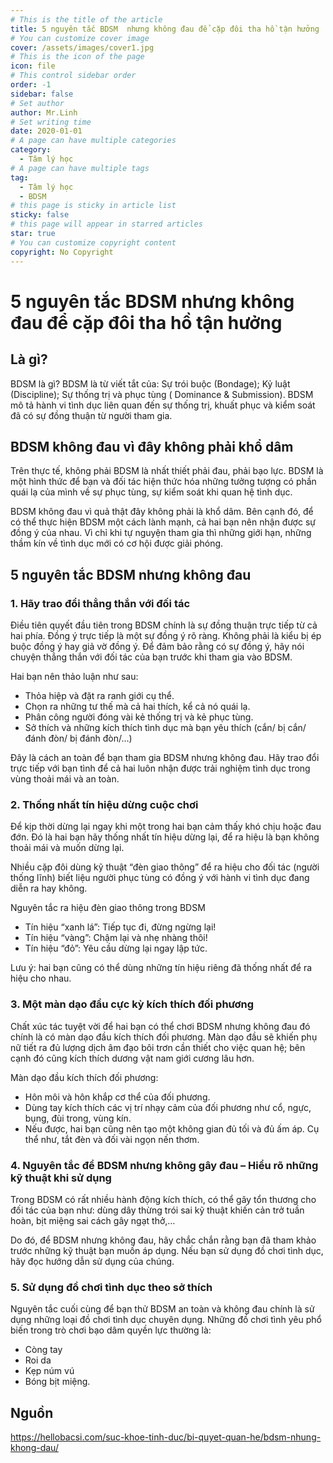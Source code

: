```yaml
---
# This is the title of the article
title: 5 nguyên tắc BDSM  nhưng không đau để cặp đôi tha hồ tận hưởng
# You can customize cover image
cover: /assets/images/cover1.jpg
# This is the icon of the page
icon: file
# This control sidebar order
order: -1
sidebar: false
# Set author
author: Mr.Linh
# Set writing time
date: 2020-01-01
# A page can have multiple categories
category:
  - Tâm lý học
# A page can have multiple tags
tag:
  - Tâm lý học
  - BDSM
# this page is sticky in article list
sticky: false
# this page will appear in starred articles
star: true
# You can customize copyright content
copyright: No Copyright
---
```


# 5 nguyên tắc BDSM  nhưng không đau để cặp đôi tha hồ  tận hưởng

## Là gì?

BDSM là gì? BDSM là từ viết tắt của: Sự trói buộc (Bondage); Kỷ luật (Discipline); Sự thống trị và phục tùng (
Dominance & Submission). BDSM mô tả hành vi tình dục liên quan đến sự thống trị, khuất phục và kiểm soát đã có sự đồng
thuận từ người tham gia.

## BDSM không đau vì đây không phải khổ dâm

Trên thực tế, không phải BDSM là nhất thiết phải đau, phải bạo lực. BDSM là một hình thức để bạn và đối tác hiện thức
hóa những tưởng tượng có phần quái lạ của mình về sự phục tùng, sự kiểm soát khi quan hệ tình dục.

BDSM không đau vì quả thật đây không phải là khổ dâm. Bên cạnh đó, để có thể thực hiện BDSM một cách lành mạnh, cả hai
bạn nên nhận được sự đồng ý của nhau. Vì chỉ khi tự nguyện tham gia thì những giới hạn, những thầm kín về tình dục mới
có cơ hội được giải phóng.

## 5 nguyên tắc BDSM nhưng không đau

### 1. Hãy trao đổi thẳng thắn với đối tác

Điều tiên quyết đầu tiên trong BDSM chính là sự đồng thuận trực tiếp từ cả hai phía. Đồng ý trực tiếp là một sự đồng ý
rõ ràng. Không phải là kiểu bị ép buộc đồng ý hay giả vờ đồng ý. Để đảm bảo rằng có sự đồng ý, hãy nói chuyện thẳng thắn
với đối tác của bạn trước khi tham gia vào BDSM.

Hai bạn nên thảo luận như sau:

* Thỏa hiệp và đặt ra ranh giới cụ thể.
* Chọn ra những tư thế mà cả hai thích, kể cả nó quái lạ.
* Phân công người đóng vài kẻ thống trị và kẻ phục tùng.
* Sở thích và những kích thích tình dục mà bạn yêu thích (cắn/ bị cắn/ đánh đòn/ bị đánh đòn/…)

Đây là cách an toàn để bạn tham gia BDSM nhưng không đau. Hãy trao đổi trực tiếp với bạn tình để cả hai luôn nhận được
trải nghiệm tình dục trong vùng thoải mái và an toàn.

### 2. Thống nhất tín hiệu dừng cuộc chơi

Để kịp thời dừng lại ngay khi một trong hai bạn cảm thấy khó chịu hoặc đau đớn. Đó là hai bạn hãy thống nhất tín hiệu
dừng lại, để ra hiệu là bạn không thoải mái và muốn dừng lại.

Nhiều cặp đôi dùng kỹ thuật “đèn giao thông” để ra hiệu cho đối tác (người thống lĩnh) biết liệu người phục tùng có đồng
ý với hành vi tình dục đang diễn ra hay không.

Nguyên tắc ra hiệu đèn giao thông trong BDSM

* Tín hiệu “xanh lá”: Tiếp tục đi, đừng ngừng lại!
* Tín hiệu “vàng”: Chậm lại và nhẹ nhàng thôi!
* Tín hiệu “đỏ”: Yêu cầu dừng lại ngay lập tức.

Lưu ý: hai bạn cũng có thể dùng những tín hiệu riêng đã thống nhất để ra hiệu cho nhau.

### 3. Một màn dạo đầu cực kỳ kích thích đối phương

Chất xúc tác tuyệt vời để hai bạn có thể chơi BDSM nhưng không đau đó chính là có màn dạo đầu kích thích đối phương. Màn
dạo đầu sẽ khiến phụ nữ tiết ra đủ lượng dịch âm đạo bôi trơn cần thiết cho việc quan hệ; bên cạnh đó cũng kích thích
dương vật nam giới cương lâu hơn.

Màn dạo đầu kích thích đối phương:

* Hôn môi và hôn khắp cơ thể của đối phương.
* Dùng tay kích thích các vị trí nhạy cảm của đối phương như cổ, ngực, bụng, đùi trong, vùng kín.
* Nếu được, hai bạn cũng nên tạo một không gian đủ tối và đủ ấm áp. Cụ thể như, tắt đèn và đối vài ngọn nến thơm.

### 4. Nguyên tắc để BDSM nhưng không gây đau – Hiểu rõ những kỹ thuật khi sử dụng

Trong BDSM có rất nhiều hành động kích thích, có thể gây tổn thương cho đối tác của bạn như: dùng dây thừng trói sai kỹ
thuật khiến cản trở tuần hoàn, bịt miệng sai cách gây ngạt thở,…

Do đó, để BDSM nhưng không đau, hãy chắc chắn rằng bạn đã tham khảo trước những kỹ thuật bạn muốn áp dụng. Nếu bạn sử
dụng đồ chơi tình dục, hãy đọc hướng dẫn sử dụng của chúng.

### 5. Sử dụng đồ chơi tình dục theo sở thích

Nguyên tắc cuối cùng để bạn thử BDSM an toàn và không đau chính là sử dụng những loại đồ chơi tình dục chuyên dụng.
Những đồ chơi tình yêu phổ biến trong trò chơi bạo dâm quyền lực thường là:

* Còng tay
* Roi da
* Kẹp núm vú
* Bóng bịt miệng.

## Nguồn

https://hellobacsi.com/suc-khoe-tinh-duc/bi-quyet-quan-he/bdsm-nhung-khong-dau/